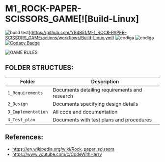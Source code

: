 # M1_ROCK-PAPER-SCISSORS_GAME[![Build-Linux]
![build test](https://github.com/YR4851/M-1_ROCK-PAPER-SCISSORS_GAME/actions/workflows/Build-Linux.yml/badge.svg)](https://github.com/YR4851/M-1_ROCK-PAPER-SCISSORS_GAME/actions/workflows/Build-Linux.yml)
![codiga](https://api.codiga.io/project/31055/score/svg)
![codiga](https://api.codiga.io/project/31055/status/svg)
[![Codacy Badge](https://app.codacy.com/project/badge/Grade/748bacf3457343fd84e3a6a569d34928)](https://www.codacy.com/gh/YR4851/M-1_ROCK-PAPER-SCISSORS_GAME/dashboard?utm_source=github.com&amp;utm_medium=referral&amp;utm_content=YR4851/M-1_ROCK-PAPER-SCISSORS_GAME&amp;utm_campaign=Badge_Grade)

 ![GAME RULES](https://www.coltnews.com/wp-content/uploads/2016/04/RPS.png)
 
 
## FOLDER STRUCTUES:
Folder             | Description
-------------------| -----------------------------------------
`1_Requirements`   | Documents detailing requirements and research
`2_Design`         | Documents specifying design details
`3_Implementation` | All code and documentation
`4_Test_plan`      | Documents with test plans and procedures


## References:
* https://en.wikipedia.org/wiki/Rock_paper_scissors
* https://www.youtube.com/c/CodeWithHarry



